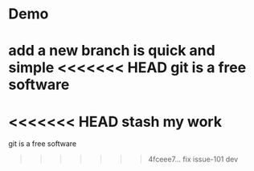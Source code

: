 # Demo
add a new branch is quick and simple
<<<<<<< HEAD
git is a free software
=======
<<<<<<< HEAD
stash my work
=======
git is a free software
>>>>>>> 4fceee7... fix issue-101
>>>>>>> dev
